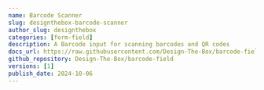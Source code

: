 ```yaml
---
name: Barcode Scanner
slug: designthebox-barcode-scanner
author_slug: designthebox
categories: [form-field]
description: A Barcode input for scanning barcodes and QR codes 
docs_url: https://raw.githubusercontent.com/Design-The-Box/barcode-field/master/README.md
github_repository: Design-The-Box/barcode-field
versions: [1]
publish_date: 2024-10-06
---
```

